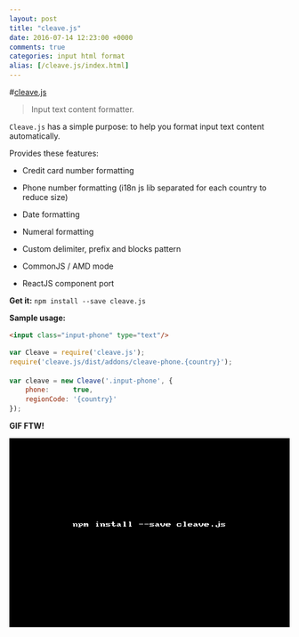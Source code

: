 ```yaml
---
layout: post
title: "cleave.js"
date: 2016-07-14 12:23:00 +0000
comments: true
categories: input html format
alias: [/cleave.js/index.html]
---
```


#[cleave.js](https://www.npmjs.com/package/cleave.js#why)
> Input text content formatter.

`Cleave.js` has a simple purpose: to help you format input text content automatically.

Provides these features: 

* Credit card number formatting

* Phone number formatting (i18n js lib separated for each country to reduce size)

* Date formatting

* Numeral formatting

* Custom delimiter, prefix and blocks pattern

* CommonJS / AMD mode

* ReactJS component port


__Get it:__ `npm install --save cleave.js`

__Sample usage:__


```html
<input class="input-phone" type="text"/>
````

```js
var Cleave = require('cleave.js');
require('cleave.js/dist/addons/cleave-phone.{country}');

var cleave = new Cleave('.input-phone', {
    phone:      true,
    regionCode: '{country}'
});
```

__GIF FTW!__

![](/images/cleave.js/cleave.js.gif)

